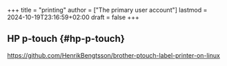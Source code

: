 +++
title = "printing"
author = ["The primary user account"]
lastmod = 2024-10-19T23:16:59+02:00
draft = false
+++

## HP p-touch {#hp-p-touch}

<https://github.com/HenrikBengtsson/brother-ptouch-label-printer-on-linux>

